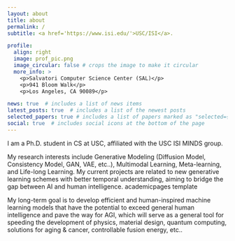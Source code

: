 ```yaml
---
layout: about
title: about
permalink: /
subtitle: <a href='https://www.isi.edu/'>USC/ISI</a>.

profile:
  align: right
  image: prof_pic.png
  image_circular: false # crops the image to make it circular
  more_info: >
    <p>Salvatori Computer Science Center (SAL)</p>
    <p>941 Bloom Walk</p>
    <p>Los Angeles, CA 90089</p>

news: true  # includes a list of news items
latest_posts: true  # includes a list of the newest posts
selected_papers: true # includes a list of papers marked as "selected={true}"
social: true  # includes social icons at the bottom of the page
---
```


<!-- Write your biography here. Tell the world about yourself. Link to your favorite [subreddit](http://reddit.com). You can put a picture in, too. The code is already in, just name your picture `prof_pic.jpg` and put it in the `img/` folder. -->
I am a Ph.D. student in CS at USC, affiliated with the USC ISI MINDS group.

My research interests include Generative Modeling (Diffusion Model, Consistency Model, GAN, VAE, etc..), Multimodal Learning, Meta-learning, and Life-long Learning. My current projects are related to new generative learning schemes with better temporal understanding, aiming to bridge the gap between AI and human intelligence. academicpages template

My long-term goal is to develop efficient and human-inspired machine learning models that have the potential to exceed general human intelligence and pave the way for AGI, which will serve as a general tool for speeding the development of physics, material design, quantum computing, solutions for aging & cancer, controllable fusion energy, etc..